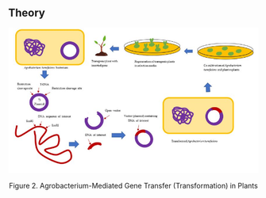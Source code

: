 ## Theory


<div align="center">
<img src="images/2.jpg" class="img-fluid">
<p>Figure 2. Agrobacterium-Mediated Gene Transfer (Transformation) in Plants </p>
</div>
